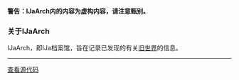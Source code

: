 **警告：IJaArch内的内容为虚构内容，请注意甄别。**

### 关于IJaArch

IJaArch，即IJa档案馆，旨在记录已发现的有关[旧世界](http://huameidudu.github.io/_posts/2025-01-01-旧世界.md)的信息。

---

[查看源代码](https://www.github.com/huameidudu/IJaArch/)
